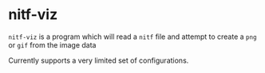 # nitf-viz
`nitf-viz` is a program which will read a `nitf` file and attempt to create a `png` or `gif` from the image data

Currently supports a very limited set of configurations.
